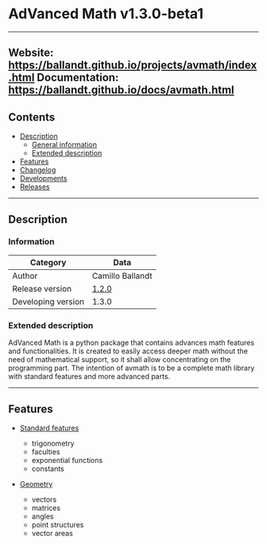 # AdVanced Math v1.3.0-beta1

---
Website: https://ballandt.github.io/projects/avmath/index.html
Documentation: https://ballandt.github.io/docs/avmath.html
---
## Contents

* [Description](#description)
  * [General information](#information)
  * [Extended description](#extended-description)
* [Features](#features)
* [Changelog](CHANGELOG.md)
* [Developments](DEVELOPMENTS.md)
* [Releases](#releases)
---

## Description
### Information

Category | Data
------------ | -------------
Author | Camillo Ballandt
Release version | [1.2.0](https://www.github.com/ballandt/avmath/releases/tag/1.2.0)
Developing version | 1.3.0
### Extended description

AdVanced Math is a python package that contains advances math features
and functionalities. It is created to easily access deeper math
without the need of mathematical support, so it shall allow
concentrating on the programming part. The intention of avmath
is to be a complete math library with standard features and
more advanced parts.

---
## Features

* [Standard features](https://www.github.com/ballandt/avmath/blob/master/scr/avmath/__init__.py)
  * trigonometry
  * faculties
  * exponential functions
  * constants

* [Geometry](https://www.github.com/ballandt/avmath/blob/master/src/evmath/geo.py)
  * vectors
  * matrices
  * angles
  * point structures
  * vector areas